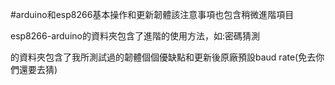 #arduino和esp8266基本操作和更新韌體該注意事項也包含稍微進階項目

esp8266-arduino的資料夾包含了進階的使用方法，如:密碼猜測

的資料夾包含了我所測試過的韌體個個優缺點和更新後原廠預設baud rate(免去你們還要去猜)
